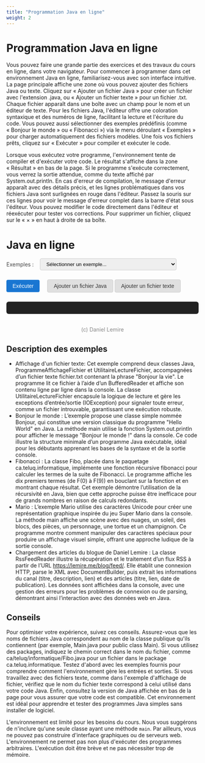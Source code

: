 ```yaml
---
title: "Programmation Java en ligne"
weight: 2
---
```



# Programmation Java en ligne

Vous pouvez faire une grande partie des exercices et des travaux du cours en ligne, dans votre navigateur.
Pour commencer à programmer dans cet environnement Java en ligne, familiarisez-vous avec son interface intuitive. La page principale affiche une zone où vous pouvez ajouter des fichiers Java ou texte. Cliquez sur «&nbsp;Ajouter un fichier Java&nbsp;» pour créer un fichier avec l'extension .java, ou «&nbsp;Ajouter un fichier texte&nbsp;» pour un fichier .txt. Chaque fichier apparaît dans une boîte avec un champ pour le nom et un éditeur de texte. Pour les fichiers Java, l'éditeur offre une coloration syntaxique et des numéros de ligne, facilitant la lecture et l'écriture du code. Vous pouvez aussi sélectionner des exemples prédéfinis (comme «&nbsp;Bonjour le monde&nbsp;» ou «&nbsp;Fibonacci&nbsp;») via le menu déroulant «&nbsp;Exemples&nbsp;» pour charger automatiquement des fichiers modèles. Une fois vos fichiers prêts, cliquez sur «&nbsp;Exécuter&nbsp;» pour compiler et exécuter le code.

Lorsque vous exécutez votre programme, l'environnement tente de compiler et d'exécuter votre code. Le résultat s'affiche dans la zone «&nbsp;Résultat&nbsp;» en bas de la page. Si le programme s'exécute correctement, vous verrez la sortie attendue, comme du texte affiché par System.out.println. En cas d'erreur de compilation, le message d'erreur apparaît avec des détails précis, et les lignes problématiques dans vos fichiers Java sont surlignées en rouge dans l'éditeur. Passez la souris sur ces lignes pour voir le message d'erreur complet dans la barre d'état sous l'éditeur. Vous pouvez modifier le code directement dans l'éditeur et réexécuter pour tester vos corrections. Pour supprimer un fichier, cliquez sur le «&nbsp;×&nbsp;» en haut à droite de sa boîte.


  <style>
    /*.container { max-width: 900px; margin: 40px auto; background: #fff; border-radius: 8px; box-shadow: 0 2px 8px #0001; padding: 32px; }*/
    .files { margin-bottom: 24px; }
    .file-block { background: #f9f9f9; border: 1px solid #ddd; border-radius: 6px; padding: 16px; margin-bottom: 12px; position: relative; }
    java-runner-container label { display: block; font-weight: bold; margin-bottom: 4px; }
    java-runner-container input[type=text], textarea { width: 100%; padding: 8px; margin-bottom: 8px; border-radius: 4px; border: 1px solid #ccc; font-family: monospace; }
    .file-type { margin-bottom: 8px; }
    button { background: #1976d2; color: #fff; border: none; border-radius: 4px; padding: 8px 16px; font-size: 1em; cursor: pointer; margin-right: 8px; }
    button.remove { background: #e53935; }
    #result { background: #222; color: #eee; padding: 16px; border-radius: 6px; margin-top: 24px; white-space: pre-wrap; font-family: monospace; }
    .add-btns { margin-bottom: 16px; }
    .add-btns button.add-file {
      background: #e0e0e0;
      color: #333;
      border: 1px solid #ccc;
      margin-right: 0;
      margin-left: 0;
      font-weight: normal;
    }
    .add-btns button.add-file:active, .add-btns button.add-file:focus {
      background: #d0d0d0;
    }
    button.remove {
      display: none;
    }
    .file-block .remove-x {
      position: absolute;
      top: 8px;
      right: 10px;
      color: #888;
      background: none;
      border: none;
      font-size: 1.2em;
      cursor: pointer;
      padding: 0 6px;
      line-height: 1;
      z-index: 2;
      transition: color 0.2s;
    }
    .file-block .remove-x:hover {
      color: #c00;
    }
    /* Ajoute le style pour le surlignage d'erreur Java dans CodeMirror */
    .cm-java-error {
      background: #ffe0e0 !important;
      border-bottom: 2px dotted #c00;
      cursor: pointer;
    }
    .cm-java-error-line {
      background: #fff0f0 !important;
    }
  </style>


  <link rel="stylesheet" href="https://cdnjs.cloudflare.com/ajax/libs/codemirror/5.65.16/codemirror.min.css">
  <link rel="stylesheet" href="https://cdnjs.cloudflare.com/ajax/libs/codemirror/5.65.16/theme/eclipse.min.css">
  <div class="java-runner-container">
    <h1>Java en ligne</h1>
    <form id="runForm">
      <div style="display:flex; align-items:center; gap:16px; margin-bottom:18px;">
        <label for="example-select" style="font-weight:normal; color:#444;">Exemples :</label>
        <select id="example-select" style="padding:6px 12px; border-radius:4px; border:1px solid #ccc;">
          <option value="">Sélectionner un exemple...</option>
          <option value="ex1">Affichage d'un fichier texte (2 Java + 1 texte)</option>
          <option value="ex2">Bonjour le monde (simple)</option>
          <option value="ex3">Fibonacci (package, commentaires FR)</option>
          <option value="ex4">Mario</option>
          <option value="ex5">Chargement des articles du blogue de Daniel Lemire</option>
        </select>
      </div>
      <div id="files" class="files"></div>
      <div style="display:flex; align-items:center; gap:12px; margin-bottom:0; margin-top:12px;">
        <button type="submit">Exécuter</button>
        <div class="add-btns" style="margin:0;">
          <button type="button" class="add-file" onclick="addFile('java')">Ajouter un fichier Java</button>
          <button type="button" class="add-file" onclick="addFile('txt')">Ajouter un fichier texte</button>
        </div>
      </div>
    </form>
    <div id="result"></div>
    <div style="text-align:center; margin-top:32px; color:#888;">(c) Daniel Lemire</div>
    <div id="java-version" style="text-align:center; margin-top:8px; color:#888;"></div>
  </div>
  <script src="https://cdnjs.cloudflare.com/ajax/libs/codemirror/5.65.16/codemirror.min.js"></script>
  <script src="https://cdnjs.cloudflare.com/ajax/libs/codemirror/5.65.16/mode/clike/clike.min.js"></script>
  <script>
    let fileCount = 0;
    function addFile(type, initialName = '', initialContent = '') {
      const filesDiv = document.getElementById('files');
      const block = document.createElement('div');
      block.className = 'file-block';
      const isJava = type === 'java';
      const codeId = `code_${fileCount}`;
      block.innerHTML = `
        <button type="button" class="remove-x" title="Retirer" onclick="this.parentElement.remove()">×</button>
        <div class="file-type">Type : <b>${isJava ? 'Java' : 'Texte'}</b></div>
        <label>Nom du fichier</label>
        <input type="text" name="${type}_name_${fileCount}" placeholder="${isJava ? 'Main.java' : 'fichier.txt'}" required value="${initialName}">
        <label>Contenu</label>
        ${isJava
          ? `<textarea id="${codeId}" name="${type}_content_${fileCount}" rows="6"></textarea>`
          : `<textarea name="${type}_content_${fileCount}" rows="6" required>${initialContent}</textarea>`}
        ${isJava ? '<div class="java-status-bar" style="margin-top:4px;font-size:0.95em;color:#c00;min-height:1.2em;"></div>' : ''}
      `;
      filesDiv.appendChild(block);
      if (isJava) {
        const editor = CodeMirror.fromTextArea(document.getElementById(codeId), {
          mode: "text/x-java",
          theme: "eclipse",
          lineNumbers: true,
          indentUnit: 4,
          tabSize: 4,
          autofocus: fileCount === 0
        });
        editor.setValue(initialContent);
        block._cm = editor;
      }
      fileCount++;
    }
    document.getElementById('runForm').onsubmit = async function(e) {
      e.preventDefault();
      const java_files = [], txt_files = [];
      const data = new FormData(this);
      // Synchronise les contenus CodeMirror dans les textarea cachés
      document.querySelectorAll('.file-block').forEach(block => {
        const type = block.querySelector('.file-type b').textContent === 'Java' ? 'java' : 'txt';
        const nameInput = block.querySelector('input[type=text]');
        let content;
        if (type === 'java' && block._cm) {
          content = block._cm.getValue();
          // Met à jour le textarea caché pour éviter l'erreur de validation
          block.querySelector('textarea').value = content;
        } else {
          content = block.querySelector('textarea').value;
        }
        if (type === 'java') {
          java_files.push({ name: nameInput.value, content });
        } else {
          txt_files.push({ name: nameInput.value, content });
        }
      });
      let resultDiv = document.getElementById('result');
      resultDiv.textContent = 'Exécution en cours';
      let dots = 0;
      let execAnim = setInterval(function() {
        dots = (dots + 1) % 4;
        resultDiv.textContent = 'Exécution en cours' + '.'.repeat(dots);
      }, 500);
      // Ajout d'un timeout de 30 secondes à la requête fetch
      const controller = new AbortController();
      const timeoutId = setTimeout(() => controller.abort(), 30000); // 30 000 ms = 30 s
      try {
        const resp = await fetch('{{<endpoint>}}', {
          method: 'POST',
          headers: { 'Content-Type': 'application/json' },
          body: JSON.stringify({ java_files, txt_files }),
          signal: controller.signal
        });
        clearTimeout(timeoutId);
        if (!resp.ok && resp.status !== 400) {
          throw new Error(`Erreur HTTP ${resp.status} : ${resp.statusText}`);
        }
        let resultText = await resp.text();
        clearInterval(execAnim);
        let displayDiv = document.getElementById('result');
        try {
          const resultJson = JSON.parse(resultText);
          if (resultJson.status === 'ran_successfully') {
            displayDiv.innerHTML = '<pre style="color:#222;background:#e0ffe0;padding:12px;border-radius:6px;">' +
              (resultJson.output || '').replace(/\n/g, '<br>') + '</pre>';
            // Nettoie les erreurs précédentes
            document.querySelectorAll('.file-block').forEach(block => {
              if (block._cm && block.querySelector('.file-type b').textContent === 'Java') {
                block._cm.operation(() => {
                  // Nettoie les marques de texte
                  block._cm.getAllMarks().forEach(m => m.clear());
                  // Nettoie la classe cm-java-error-line pour toutes les lignes
                  block._cm.eachLine(lineHandle => {
                    block._cm.removeLineClass(lineHandle, 'wrap', 'cm-java-error-line');
                  });
                });
                // Nettoie les anciens listeners
                if (block._cm._javaErrorStatusListeners) {
                  block._cm._javaErrorStatusListeners.forEach(({line, handler}) => {
                    block._cm.off('cursorActivity', handler);
                  });
                  block._cm._javaErrorStatusListeners = [];
                }
                const statusBar = block.querySelector('.java-status-bar');
                if (statusBar) {
                  statusBar.textContent = '';
                  statusBar.style.visibility = 'hidden';
                }
              }
            });
          } else if (resultJson.status === 'compiling') {
            displayDiv.innerHTML = '<pre style="color:#c00;background:#ffe0e0;padding:12px;border-radius:6px;">' +
              (resultJson.error || '').replace(/\n/g, '<br>') + '</pre>';
            // Parse et surligne les erreurs dans CodeMirror
            const errorText = resultJson.error || '';
            // Regexp pour extraire : NomFichier.java:ligne: ...\n message
            // Modifié pour supporter les chemins (ex: ca/teluq/informatique/Fibo.java)
            const errorRegex = /([\w./\\-]+\.java):(\d+): error: ([^\n]+)([\s\S]*?)(?=\n[\w./\\-]+\.java:|$)/g;
            let match;
            // Pour chaque éditeur, nettoie les erreurs précédentes
            document.querySelectorAll('.file-block').forEach(block => {
              if (block._cm) {
                block._cm.operation(() => {
                  block._cm.getAllMarks().forEach(m => m.clear());
                });
              }
            });
            while ((match = errorRegex.exec(errorText)) !== null) {
              const [_, file, lineStr, msg, details] = match;
              const line = parseInt(lineStr, 10) - 1; // CodeMirror est 0-based
              // Trouve le bloc correspondant au fichier
              document.querySelectorAll('.file-block').forEach(block => {
                const nameInput = block.querySelector('input[type=text]');
                // Compare le nom du fichier avec ou sans chemin
                if (nameInput && (nameInput.value.trim() === file || nameInput.value.trim().endsWith('/'+file) || nameInput.value.trim().endsWith('\\'+file))) {
                  if (block._cm) {
                    block._cm.operation(() => {
                      // Surligne la ligne
                      const mark = block._cm.markText({line, ch:0}, {line:line+1, ch:0}, {
                        className: 'cm-java-error',
                        title: (msg + (details ? details.replace(/\s+/g, ' ') : '')).trim()
                      });
                      // Ajoute gestion du survol pour afficher l'erreur dans la status bar
                      const statusBar = block.querySelector('.java-status-bar');
                      if (statusBar) {
                        const errorMsg = (msg + (details ? details.replace(/\s+/g, ' ') : '')).trim();
                        // Nettoie les anciens listeners
                        if (!block._cm._javaErrorStatusListeners) block._cm._javaErrorStatusListeners = [];
                        block._cm._javaErrorStatusListeners.forEach(({line, handler}) => {
                          block._cm.off('cursorActivity', handler);
                        });
                        block._cm._javaErrorStatusListeners = [];
                        // Ajoute un listener pour afficher l'erreur au survol de la ligne
                        const handler = function(cm) {
                          const pos = cm.getCursor();
                          if (pos.line === line) {
                            statusBar.textContent = errorMsg;
                          } else {
                            statusBar.textContent = '';
                          }
                        };
                        block._cm.on('cursorActivity', handler);
                        block._cm._javaErrorStatusListeners.push({line, handler});
                        // Ajoute aussi un survol direct (pour la souris)
                        const lineHandle = block._cm.getLineHandle(line);
                        if (lineHandle) {
                          block._cm.addLineClass(lineHandle, 'wrap', 'cm-java-error-line');
                          // Ajoute un event sur le DOM
                          setTimeout(() => {
                            const lines = block._cm.display.lineDiv.querySelectorAll('.cm-java-error-line');
                            lines.forEach(domLine => {
                              domLine.onmouseenter = () => { statusBar.textContent = errorMsg; };
                              domLine.onmouseleave = () => { statusBar.textContent = ''; };
                            });
                          }, 10);
                        }
                      }
                    });
                  }
                }
              });
            }
          } else {
            displayDiv.textContent = JSON.stringify(resultJson, null, 2);
          }
        } catch (e) {
          clearInterval(execAnim);
          displayDiv.textContent = resultText;
        }
      } catch (error) {
        clearTimeout(timeoutId);
        clearInterval(execAnim);
        let displayDiv = document.getElementById('result');
        if (error.name === 'AbortError') {
          displayDiv.textContent = 'Erreur : délai d’attente dépassé (30 secondes).';
        } else {
          displayDiv.textContent = 'Erreur lors de la requête : ' + error;
        }
      }
    };
    window.onload = () => {
      addFile('java', 'Bonjour.java', 'void main() {\n    System.out.println("Bonjour le monde!");\n}');
    };
    fetch('{{<endpoint>}}/../java-version').then(r => r.json()).then(data => {
      if (data.version) {
        document.getElementById('java-version').textContent = 'Java : ' + data.version;
      }
    });
    function clearFiles() {
      document.getElementById('files').innerHTML = '';
      fileCount = 0;
    }
    document.getElementById('example-select').onchange = function() {
      const v = this.value;
      clearFiles();
      if (v === 'ex1') {
        addFile('java', 'ProgrammeAffichageFichier.java',
`public class ProgrammeAffichageFichier {
    public static void main(String[] args) {
        String nomFichier = "fichier.txt";
        UtilitaireLectureFichier lecteur = new UtilitaireLectureFichier();
        lecteur.afficherContenuFichier(nomFichier);
    }
}`);
        addFile('java', 'UtilitaireLectureFichier.java',
`import java.io.BufferedReader;
import java.io.FileReader;
import java.io.IOException;
public class UtilitaireLectureFichier {
    public void afficherContenuFichier(String nomFichier) {
        try (BufferedReader lecteur = new BufferedReader(new FileReader(nomFichier))) {
            String ligne;
            while ((ligne = lecteur.readLine()) != null) {
                System.out.println(ligne);
            }
        } catch (IOException e) {
            System.err.println("Erreur lors de la lecture du fichier : " + e.getMessage());
        }
    }
}`);
        addFile('txt', 'fichier.txt', 'Bonjour la vie');
      } else if (v === 'ex2') {
        addFile('java', 'Bonjour.java',
`public class Bonjour {
    public static void main(String[] args) {
        System.out.println("Bonjour le monde!");
    }
}`);
      } else if (v === 'ex3') {
        addFile('java', 'ca/teluq/informatique/Fibo.java',
`package ca.teluq.informatique;
public class Fibo {
    public static int fibonacci(int n) {
        if (n <= 1) return n;
        return fibonacci(n-1) + fibonacci(n-2);
    }
    public static void main(String[] args) {
        // Affiche les 10 premiers termes
        for (int i = 0; i < 10; i++) {
            System.out.println("F(" + i + ") = " + fibonacci(i));
        }
    }
}`);
      } else if(v == 'ex5') {
                addFile('java', 'RssFeedReader.java',
`import java.io.InputStream;
import java.net.URL;
import java.net.HttpURLConnection;
import javax.xml.parsers.DocumentBuilder;
import javax.xml.parsers.DocumentBuilderFactory;
import org.w3c.dom.Document;
import org.w3c.dom.Element;
import org.w3c.dom.NodeList;
public class RssFeedReader {
    public static void main(String[] args) {
        try {
            // Connexion au flux RSS
            String rssUrl = "https://lemire.me/blog/feed/";
            URL url = new URL(rssUrl);
            HttpURLConnection connection = (HttpURLConnection) url.openConnection();
            connection.setRequestMethod("GET");
            // Vérification de la réponse
            int responseCode = connection.getResponseCode();
            if (responseCode != HttpURLConnection.HTTP_OK) {
                System.out.println("Erreur : Code de réponse " + responseCode);
                return;
            }
            // Parsing du XML
            DocumentBuilderFactory factory = DocumentBuilderFactory.newInstance();
            DocumentBuilder builder = factory.newDocumentBuilder();
            InputStream inputStream = connection.getInputStream();
            Document doc = builder.parse(inputStream);
            doc.getDocumentElement().normalize();
            // Extraction des informations du channel
            NodeList channelList = doc.getElementsByTagName("channel");
            if (channelList.getLength() > 0) {
                Element channel = (Element) channelList.item(0);
                String channelTitle = getElementValue(channel, "title");
                String channelDescription = getElementValue(channel, "description");
                String channelLink = getElementValue(channel, "link");
                System.out.println("Flux RSS : " + channelTitle);
                System.out.println("Description : " + channelDescription);
                System.out.println("Lien : " + channelLink);
                System.out.println("Articles :");
            }
            // Extraction des items (articles)
            NodeList itemList = doc.getElementsByTagName("item");
            for (int i = 0; i < itemList.getLength(); i++) {
                Element item = (Element) itemList.item(i); 
                String title = getElementValue(item, "title");
                String link = getElementValue(item, "link");
                String pubDate = getElementValue(item, "pubDate");
                System.out.println("Article " + (i + 1) + ":");
                System.out.println("  Titre : " + title);
                System.out.println("  Lien : " + link);
                System.out.println("  Date de publication : " + pubDate);
                System.out.println();
            }
            inputStream.close();
            connection.disconnect();
        } catch (Exception e) {
            System.out.println("Erreur lors de la récupération du flux RSS : " + e.getMessage());
            e.printStackTrace();
        }
    }
    // Méthode utilitaire pour extraire la valeur d'un élément
    private static String getElementValue(Element parent, String tagName) {
        NodeList nodeList = parent.getElementsByTagName(tagName);
        if (nodeList.getLength() > 0 && nodeList.item(0).getFirstChild() != null) {
            return nodeList.item(0).getFirstChild().getNodeValue();
        }
        return "";
    }
}`);
      } else if (v === 'ex4') {
        addFile('java', 'Mario.java',
`void main() {
        System.out.println("☀️ ☁️ ☁️ ☁️ ☁️ ☁️ ☁️ ☁️ ☁️ ☁️");
        System.out.println("☁️ ☁️ ☁️ ☁️ ☁️ ☁️ ☁️ ☁️ ☁️ ☁️");
        System.out.println("☁️ ☁️ ☁️ ☁️ ☁️ ☁️ ☁️ ☁️ ☁️ ☁️");
        System.out.println("    🟨 🟨 🟨    💰 💰 💰    🟨 ");
        System.out.println("                💰 💰 💰       ");
        System.out.println("🟫     🟫        🟫       🟫");
        System.out.println("🟫 👨‍🚒 🟫 🟫 🐢 🟫 🟫 🍄 🟫 🟫");
        System.out.println("🟫 🟫 🟫 🟫 🟫 🟫 🟫 🟫 🟫 🟫");
}`);}
    };
  </script>



## Description des exemples

- Affichage d'un fichier texte: Cet exemple comprend deux classes Java, ProgrammeAffichageFichier et UtilitaireLectureFichier, accompagnées d’un fichier texte fichier.txt contenant la phrase "Bonjour la vie". Le programme lit ce fichier à l’aide d’un BufferedReader et affiche son contenu ligne par ligne dans la console. La classe UtilitaireLectureFichier encapsule la logique de lecture et gère les exceptions d’entrée/sortie (IOException) pour signaler toute erreur, comme un fichier introuvable, garantissant une exécution robuste.
- Bonjour le monde : L’exemple propose une classe simple nommée Bonjour, qui constitue une version classique du programme "Hello World" en Java. La méthode main utilise la fonction System.out.println pour afficher le message "Bonjour le monde !" dans la console. Ce code illustre la structure minimale d’un programme Java exécutable, idéal pour les débutants apprenant les bases de la syntaxe et de la sortie console.
- Fibonacci : La classe Fibo, placée dans le paquetage ca.teluq.informatique, implémente une fonction récursive fibonacci pour calculer les termes de la suite de Fibonacci. Le programme affiche les dix premiers termes (de F(0) à F(9)) en bouclant sur la fonction et en montrant chaque résultat. Cet exemple démontre l’utilisation de la récursivité en Java, bien que cette approche puisse être inefficace pour de grands nombres en raison de calculs redondants.
- Mario : L’exemple Mario utilise des caractères Unicode pour créer une représentation graphique inspirée du jeu Super Mario dans la console. La méthode main affiche une scène avec des nuages, un soleil, des blocs, des pièces, un personnage, une tortue et un champignon. Ce programme montre comment manipuler des caractères spéciaux pour produire un affichage visuel simple, offrant une approche ludique de la sortie console.
- Chargement des articles du blogue de Daniel Lemire : La classe RssFeedReader illustre la récupération et le traitement d’un flux RSS à partir de l’URL https://lemire.me/blog/feed/. Elle établit une connexion HTTP, parse le XML avec DocumentBuilder, puis extrait les informations du canal (titre, description, lien) et des articles (titre, lien, date de publication). Les données sont affichées dans la console, avec une gestion des erreurs pour les problèmes de connexion ou de parsing, démontrant ainsi l’interaction avec des données web en Java.

## Conseils

Pour optimiser votre expérience, suivez ces conseils. Assurez-vous que les noms de fichiers Java correspondent au nom de la classe publique qu'ils contiennent (par exemple, Main.java pour public class Main). Si vous utilisez des packages, indiquez le chemin correct dans le nom du fichier, comme ca/teluq/informatique/Fibo.java pour un fichier dans le package ca.teluq.informatique. Testez d'abord avec les exemples fournis pour comprendre comment l'environnement gère les entrées et sorties. Si vous travaillez avec des fichiers texte, comme dans l'exemple d'affichage de fichier, vérifiez que le nom du fichier texte correspond à celui utilisé dans votre code Java. Enfin, consultez la version de Java affichée en bas de la page pour vous assurer que votre code est compatible. Cet environnement est idéal pour apprendre et tester des programmes Java simples sans installer de logiciel.

L'environnement est limité pour les besoins du cours. Nous vous suggérons de n'inclure qu'une seule classe ayant une méthode `main`. Par ailleurs, vous ne pouvez pas construire d'interface graphiques ou de serveurs web. L'environnement ne permet pas non plus d'exécuter des programmes
arbitraires. L'exécution doit être brève et ne pas nécessiter trop de mémoire.